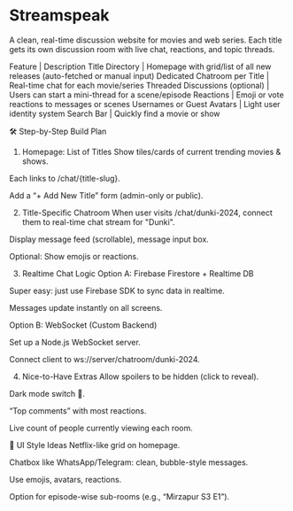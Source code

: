 # Streamspeak
A clean, real-time discussion website for movies and web series.
Each title gets its own discussion room with live chat, reactions, and topic threads.

Feature | Description
Title Directory | Homepage with grid/list of all new releases (auto-fetched or manual input)
Dedicated Chatroom per Title | Real-time chat for each movie/series
Threaded Discussions (optional) | Users can start a mini-thread for a scene/episode
Reactions | Emoji or vote reactions to messages or scenes
Usernames or Guest Avatars | Light user identity system
Search Bar | Quickly find a movie or show


🛠️ Step-by-Step Build Plan
1. Homepage: List of Titles
Show tiles/cards of current trending movies & shows.

Each links to /chat/{title-slug}.

Add a “+ Add New Title” form (admin-only or public).

2. Title-Specific Chatroom
When user visits /chat/dunki-2024, connect them to real-time chat stream for "Dunki".

Display message feed (scrollable), message input box.

Optional: Show emojis or reactions.

3. Realtime Chat Logic
Option A: Firebase Firestore + Realtime DB

Super easy: just use Firebase SDK to sync data in realtime.

Messages update instantly on all screens.

Option B: WebSocket (Custom Backend)

Set up a Node.js WebSocket server.

Connect client to ws://server/chatroom/dunki-2024.

4. Nice-to-Have Extras
Allow spoilers to be hidden (click to reveal).

Dark mode switch 🌙.

“Top comments” with most reactions.

Live count of people currently viewing each room.

🎨 UI Style Ideas
Netflix-like grid on homepage.

Chatbox like WhatsApp/Telegram: clean, bubble-style messages.

Use emojis, avatars, reactions.

Option for episode-wise sub-rooms (e.g., “Mirzapur S3 E1”).
